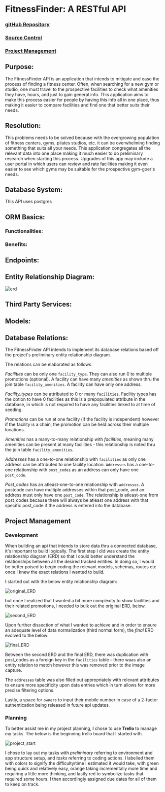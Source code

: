 # FitnessFinder: A RESTful API

### [gitHub Repository](https://github.com/sarahhlandis/FitnessFinder-REST-API)

### [Source Control](https://github.com/sarahhlandis/FitnessFinder-REST-API/commits/main)

### [Project Management](https://trello.com/b/L4tvjr7Q/t1a3-terminal-application)

## Purpose:
The FitnessFinder API is an application that intends to mitigate and ease the process of finding a fitness center. Often, when searching for a new gym or studio, one must travel to the prospective facilities to check what amenities they have, hours, and just to gain general info. This application aims to make this process easier for people by having this info all in one place, thus making it easier to compare facilities and find one that better suits their needs.

## Resolution:
This problems needs to be solved because with the evergrowing population of fitness centers, gyms, pilates studios, etc. it can be overwhelming finding something that suits all your needs. This application congregates all the relevant data into one place making it much easier to do preliminary research when starting this process. Upgrades of this app may include a user portal in which users can review and rate facilities making it even easier to see which gyms may be suitable for the prospective gym-goer's needs. 

## Database System:
This API uses postgres

## ORM Basics:
### Functionalities:
### Benefits:

## Endpoints:

## Entity Relationship Diagram:
![erd](/docs/final_erd.png)

## Third Party Services:

## Models:

## Database Relations:
The FitnessFinder API intends to implement its database relations based off the project's preliminary entity relationship diagram. 

The relations can be elaborated as follows:

*Facilities* can be only one ```facility_type```. They can also run 0 to multiple promotions (optional). A facility can have many *amenities* as shown thru the join table ```facility_amenities```. A facility can have only one address.

*Facility_types* can be attributed to 0 or many ```facilities```. Facility types has the option to have 0 facilities as this is a prepopulated attribute in the database, in which is not required to have any facilities linked to at time of seeding.

*Promotions* can be run at one facility (if the facility is independent) however if the facility is a chain, the promotion can be held across their multiple locations.

*Amenities* has a many-to-many relationship with *facilities*, meaning many amenities can be present at many facilities - this relationship is noted thru the join table ```facility_amenities```.

*Addresses* has a one-to-one relationship with ```facilities``` as only one address can be attributed to one facility location. ```Addresses``` has a one-to-one relationship with ```post_codes``` as an address can only have one ```post_code```.

*Post_codes* has an atleast-one-to-one relationship with ```addresses```. A postcode can have multiple addresses within that post_code, and an address must only have one ```post_code```. The relationship is atleast-one from post_codes because there will always be atleast one address with that specific post_code if the address is entered into the database.

## Project Management
### Development
When building an api that intends to store data thru a connected database, it's important to build logically. The first step I did was create the entity relationship diagram (ERD) so that I could better understand the relationships between all the desired tracked entities. In doing so, I would be better poised to begin coding the relevant models, schemas, routes etc once I knew the exact relations I wanted to build.

I started out with the below entity relationship diagram:
>
![original_ERD](/docs/og_erd.png)
>
but once I realized that I wanted a bit more complexity to show facilities and their related promotions, I needed to bulk out the original ERD, below.
>
![second_ERD](/docs/second_erd.png)
>
Upon further dissection of what I wanted to achieve and in order to ensure an adequate level of data normalization (third normal form), the *final* ERD evolved to the below:
>
![final_ERD](/docs/final_erd.png)
>
Between the second ERD and the final ERD, there was duplication with post_codes as a foreign key in the ```facilities``` table - there waas also an entity relation to match however this was removed prior to the image capture. 
>
The ```addresses``` table was also filled out appropriately with relevant attributes to ensure more specificity upon data entries which in turn allows for more precise filtering options.
>
Lastly, a space for ```owners``` to input their mobile number in case of a 2-factor authentication being released in future api updates.
>
### Planning
To better assist me in my project planning, I chose to use **Trello** to manage my tasks. The below is the beginning trello board that I started with.
>
![project_start](/docs/trello_board1.png)
>
I chose to lay out my tasks with *preliminary* referring to environment and app structure setup, and *tasks* referring to coding actions. I labelled them with colors to signify the difficulty/time I estimated it would take, with green being quick and relatively easy, orange taking incrementally more time and requiring a little more thinking, and lastly red to symbolize tasks that required some hours. I then accordingly assigned due dates for all of them to keep on track. 
